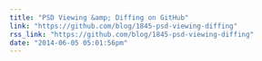 ```yaml
---
title: "PSD Viewing &amp; Diffing on GitHub"
link: "https://github.com/blog/1845-psd-viewing-diffing"
rss_link: "https://github.com/blog/1845-psd-viewing-diffing"
date: "2014-06-05 05:01:56pm"
---
```

